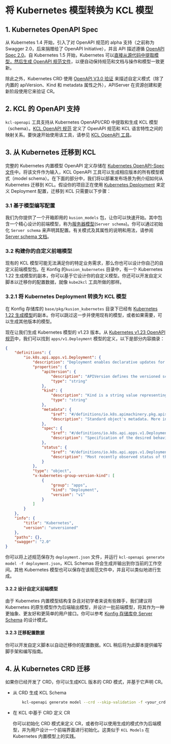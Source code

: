 # 将 Kubernetes 模型转换为 KCL 模型

## 1. Kubernetes OpenAPI Spec

从 Kubernetes 1.4 开始，引入了对 OpenAPI 规范的 alpha 支持（之前称为 Swagger 2.0，后来捐赠给了 OpenAPI Initiative），并且 API 描述遵循 [OpenAPI Spec 2.0](https://github.com/OAI/OpenAPI-Specification/blob/main/versions/2.0.md)。自 Kubernetes 1.5 开始，Kubernetes 可以[直接从源代码中提取模型，然后生成 OpenAPI 规范文件](https://github.com/kubernetes/kube-openapi)，以便自动保持规范和文档与操作和模型一致更新。

除此之外，Kubernetes CRD 使用 [OpenAPI V3.0 验证](https://kubernetes.io/docs/tasks/extend-kubernetes/custom-resources/custom-resource-definitions/#validation) 来描述自定义模式（除了内置的 apiVersion、Kind 和 metadata 属性之外），APIServer 在资源创建和更新阶段使用它来验证 CR。

## 2. KCL 的 OpenAPI 支持

`kcl-openapi` 工具支持从 Kubernetes OpenAPI/CRD 中提取和生成 KCL 模型（schema）。[KCL OpenAPI 规范](/docs/tools/cli/openapi/spec) 定义了 OpenAPI 规范和 KCL 语言特性之间的映射关系。要快速开始使用该工具，请参见 [KCL OpenAPI 工具](/docs/tools/cli/openapi/)。

## 3. 从 Kubernetes 迁移到 KCL

完整的 Kubernetes 内置模型 OpenAPI 定义存储在 [Kubernetes OpenAPI-Spec 文件](https://github.com/kubernetes/kubernetes/blob/master/api/openapi-spec/swagger.json)中。将该文件作为输入，KCL OpenAPI 工具可以生成相应版本的所有模型模式（model schema）。在下面的部分中，我们将以部署发布场景为例介绍如何从 Kubernetes 迁移到 KCL。假设你的项目正在使用 [Kubernetes Deployment](https://kubernetes.io/docs/concepts/workloads/controllers/deployment/) 来定义 Deployment 配置，迁移到 KCL 只需要以下步骤：

### 3.1 基于模型编写配置

我们为你提供了一个开箱即用的 `kusion_models` 包，让你可以快速开始。其中包含一个精心设计的前端模型，称为[服务器模型](https://github.com/KusionStack/konfig/blob/main/base/pkg/kusion_models/kube/frontend/server.k)(`Server schema`)。你可以通过初始化 `Server schema` 来声明其配置。有关模式及其属性的说明和用法，请参阅 [Server schema 文档](https://kusionstack.io/docs/reference/model/kusion_models/kube/frontend/doc_server)。

### 3.2 构建你的自定义前端模型

现有的 KCL 模型可能无法满足你的特定业务需求，那么你也可以设计你自己的自定义前端模型包。在 Konfig 的`kusion_kubernetes` 目录中，有一个 Kubernetes 1.22 生成模型的副本，你可以基于它设计你的自定义模型。你还可以开发自定义脚本以迁移你的配置数据，就像 `kube2kcl` 工具所做的那样。

### 3.2.1 将 Kubernetes Deployment 转换为 KCL 模型

在 Konfig 存储库的 `base/pkg/kusion_kubernetes` 目录下已经有 [Kubernetes 1.22 生成模型](https://github.com/KusionStack/konfig/blob/main/base/pkg/kusion_kubernetes/api/apps/v1/deployment.k)的副本。你可以跳过这一步并使用现有的模型，或者如果需要，可以生成其他版本的模型。

现在让我们生成 Kubernetes 模型的 v1.23 版本。从 [Kubernetes v1.23 OpenAPI 规范](https://github.com/kubernetes/kubernetes/blob/release-1.23/api/openapi-spec/swagger.json)中，我们可以找到 `apps/v1.Deployment` 模型的定义，以下是部分内容摘录：

```json
{
    "definitions": {
        "io.k8s.api.apps.v1.Deployment": {
            "description": "Deployment enables declarative updates for Pods and ReplicaSets.",
            "properties": {
                "apiVersion": {
                    "description": "APIVersion defines the versioned schema of this representation of an object. Servers should convert recognized schemas to the latest internal value, and may reject unrecognized values. More info: https://git.k8s.io/community/contributors/devel/sig-architecture/api-conventions.md#resources",
                    "type": "string"
                },
                "kind": {
                    "description": "Kind is a string value representing the REST resource this object represents. Servers may infer this from the endpoint the client submits requests to. Cannot be updated. In CamelCase. More info: https://git.k8s.io/community/contributors/devel/sig-architecture/api-conventions.md#types-kinds",
                    "type": "string"
                },
                "metadata": {
                    "$ref": "#/definitions/io.k8s.apimachinery.pkg.apis.meta.v1.ObjectMeta",
                    "description": "Standard object's metadata. More info: https://git.k8s.io/community/contributors/devel/sig-architecture/api-conventions.md#metadata"
                },
                "spec": {
                    "$ref": "#/definitions/io.k8s.api.apps.v1.DeploymentSpec",
                    "description": "Specification of the desired behavior of the Deployment."
                },
                "status": {
                    "$ref": "#/definitions/io.k8s.api.apps.v1.DeploymentStatus",
                    "description": "Most recently observed status of the Deployment."
                }
            },
            "type": "object",
            "x-kubernetes-group-version-kind": [
                {
                    "group": "apps",
                    "kind": "Deployment",
                    "version": "v1"
                }
            ]
        }
    },
    "info": {
        "title": "Kubernetes",
        "version": "unversioned"
    },
    "paths": {},
    "swagger": "2.0"
}
```

你可以将上述规范保存为 `deployment.json` 文件，并运行 `kcl-openapi generate model -f deployment.json`，KCL Schemas 将会生成并输出到你当前的工作空间。其他 Kubernetes 模型也可以保存在该规范文件中，并且可以类似地进行生成。

#### 3.2.2 设计自定义前端模型

由于 Kubernetes 内置模型结构复杂且对初学者来说有些棘手，我们建议将 Kubernetes 的原生模型作为后端输出模型，并设计一批前端模型，将其作为一种更抽象、更友好和更简单的用户接口。你可以参考 [Konfig 存储库中 Server Schema](https://github.com/KusionStack/konfig/blob/main/base/pkg/kusion_models/kube/frontend/server.k) 的设计模式。

#### 3.2.3 迁移配置数据

你可以开发自定义脚本以自动迁移你的配置数据。KCL 稍后将为此脚本提供编写脚手架和编写指南。

## 4. 从 Kubernetes CRD 迁移

如果你已经开发了 CRD，你可以生成KCL 版本的 CRD 模式，并基于它声明 CR。

- 从 CRD 生成 KCL Schema

    ```bash
        kcl-openapi generate model --crd --skip-validation -f <your_crd.yaml>
    ```

- 在 KCL 中基于 CRD 定义 CR

    你可以初始化 CRD 模式来定义 CR，或者你可以使用生成的模式作为后端模型，并为用户设计一个前端界面进行初始化。这类似于 `KCL Models` 在 Kubernetes 内置模型上的实践。
